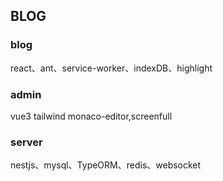 ## BLOG

### blog
react、ant、service-worker、indexDB、highlight
### admin
vue3 tailwind monaco-editor,screenfull


### server

nestjs、mysql、TypeORM、redis、websocket
